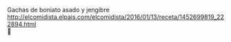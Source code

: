 Gachas de boniato asado y jengibre	http://elcomidista.elpais.com/elcomidista/2016/01/13/receta/1452699819_222894.html	
਍